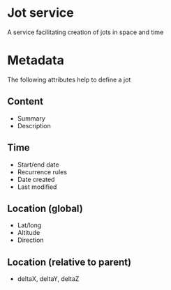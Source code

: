 # Jot service
A service facilitating creation of jots in space and time

# Metadata
The following attributes help to define a jot

## Content
* Summary
* Description

## Time
* Start/end date
* Recurrence rules
* Date created
* Last modified

## Location (global)
* Lat/long
* Altitude
* Direction

## Location (relative to parent)
* deltaX, deltaY, deltaZ
